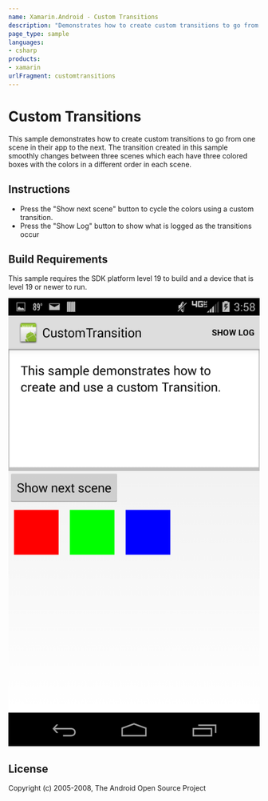 ```yaml
---
name: Xamarin.Android - Custom Transitions
description: "Demonstrates how to create custom transitions to go from one scene in their app to the next"
page_type: sample
languages:
- csharp
products:
- xamarin
urlFragment: customtransitions
---
```

# Custom Transitions

This sample demonstrates how to create custom transitions to go from one scene in their app to the next. The transition created in this sample smoothly changes between three scenes which each have three colored boxes with the colors in a different order in each scene.

## Instructions

- Press the "Show next scene" button to cycle the colors using a custom transition.
- Press the "Show Log" button to show what is logged as the transitions occur

## Build Requirements

This sample requires the SDK platform level 19 to build and a device that is level 19 or newer to run.

![Custom Transitions application screenshot](Screenshots/Screenshot_2014-07-03-15-58-07.png "Custom Transitions application screenshot")

## License

Copyright (c) 2005-2008, The Android Open Source Project  
